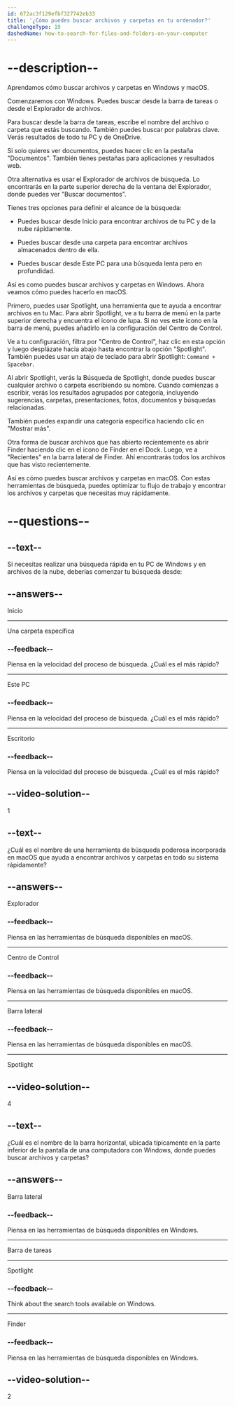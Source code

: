 ```yaml
---
id: 672ac3f129efbf327742eb33
title: '¿Cómo puedes buscar archivos y carpetas en tu ordenador?'
challengeType: 19
dashedName: how-to-search-for-files-and-folders-on-your-computer
---
```


# --description--

Aprendamos cómo buscar archivos y carpetas en Windows y macOS.

Comenzaremos con Windows. Puedes buscar desde la barra de tareas o desde el Explorador de archivos.

Para buscar desde la barra de tareas, escribe el nombre del archivo o carpeta que estás buscando. También puedes buscar por palabras clave. Verás resultados de todo tu PC y de OneDrive.

Si solo quieres ver documentos, puedes hacer clic en la pestaña "Documentos". También tienes pestañas para aplicaciones y resultados web.

Otra alternativa es usar el Explorador de archivos de búsqueda. Lo encontrarás en la parte superior derecha de la ventana del Explorador, donde puedes ver "Buscar documentos".

Tienes tres opciones para definir el alcance de la búsqueda:

- Puedes buscar desde Inicio para encontrar archivos de tu PC y de la nube rápidamente.

- Puedes buscar desde una carpeta para encontrar archivos almacenados dentro de ella.

- Puedes buscar desde Este PC para una búsqueda lenta pero en profundidad.

Así es como puedes buscar archivos y carpetas en Windows. Ahora veamos cómo puedes hacerlo en macOS.

Primero, puedes usar Spotlight, una herramienta que te ayuda a encontrar archivos en tu Mac. Para abrir Spotlight, ve a tu barra de menú en la parte superior derecha y encuentra el icono de lupa. Si no ves este icono en la barra de menú, puedes añadirlo en la configuración del Centro de Control.

Ve a tu configuración, filtra por "Centro de Control", haz clic en esta opción y luego desplázate hacia abajo hasta encontrar la opción "Spotlight". También puedes usar un atajo de teclado para abrir Spotlight: `Command + Spacebar`.

Al abrir Spotlight, verás la Búsqueda de Spotlight, donde puedes buscar cualquier archivo o carpeta escribiendo su nombre. Cuando comienzas a escribir, verás los resultados agrupados por categoría, incluyendo sugerencias, carpetas, presentaciones, fotos, documentos y búsquedas relacionadas.

También puedes expandir una categoría específica haciendo clic en "Mostrar más".

Otra forma de buscar archivos que has abierto recientemente es abrir Finder haciendo clic en el icono de Finder en el Dock. Luego, ve a "Recientes" en la barra lateral de Finder. Ahí encontrarás todos los archivos que has visto recientemente.

Así es cómo puedes buscar archivos y carpetas en macOS. Con estas herramientas de búsqueda, puedes optimizar tu flujo de trabajo y encontrar los archivos y carpetas que necesitas muy rápidamente.

# --questions--

## --text--

Si necesitas realizar una búsqueda rápida en tu PC de Windows y en archivos de la nube, deberías comenzar tu búsqueda desde:

## --answers--

Inicio

---

Una carpeta específica

### --feedback--

Piensa en la velocidad del proceso de búsqueda. ¿Cuál es el más rápido?

---

Este PC

### --feedback--

Piensa en la velocidad del proceso de búsqueda. ¿Cuál es el más rápido?

---

Escritorio

### --feedback--

Piensa en la velocidad del proceso de búsqueda. ¿Cuál es el más rápido?

## --video-solution--

1

## --text--

¿Cuál es el nombre de una herramienta de búsqueda poderosa incorporada en macOS que ayuda a encontrar archivos y carpetas en todo su sistema rápidamente?

## --answers--

Explorador

### --feedback--

Piensa en las herramientas de búsqueda disponibles en macOS.

---

Centro de Control

### --feedback--

Piensa en las herramientas de búsqueda disponibles en macOS.

---

Barra lateral

### --feedback--

Piensa en las herramientas de búsqueda disponibles en macOS.

---

Spotlight

## --video-solution--

4

## --text--

¿Cuál es el nombre de la barra horizontal, ubicada típicamente en la parte inferior de la pantalla de una computadora con Windows, donde puedes buscar archivos y carpetas?

## --answers--

Barra lateral

### --feedback--

Piensa en las herramientas de búsqueda disponibles en Windows.

---

Barra de tareas

---

Spotlight

### --feedback--

Think about the search tools available on Windows.

---

Finder

### --feedback--

Piensa en las herramientas de búsqueda disponibles en Windows.

## --video-solution--

2
